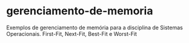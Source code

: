 # gerenciamento-de-memoria
Exemplos de gerenciamento de memória para a disciplina de Sistemas Operacionais.
First-Fit, Next-Fit, Best-Fit e Worst-Fit
